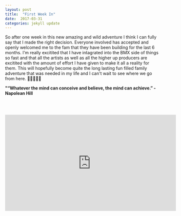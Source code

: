 ```yaml
---
layout: post
title:  "First Week In"
date:  2017-03-31
categories: jekyll update
---
```

So after one week in this new amazing and wild adventure I think I can fully say that I made the right decision. Everyone involved has accepted and openly welcomed me to the fam that they have been building for the last 6 months. I'm really excitited that I have intagrated into the BMX side of things so fast and that all the artists as well as all the higher up producers are excitited with the amount of effort I have given to make it all a reality for them. This will hopefully become quite the long lasting fun filled family adventure that was needed in my life and I can't wait to see where we go from here. 🎪🐒🎪🐒🎪

<div class="quote"><b>"“Whatever the mind can conceive and believe, the mind can achieve.” - Napolean Hill</b>

<br><br><div class="instagram-link"><iframe src="https://www.facebook.com/plugins/video.php?href=https%3A%2F%2Fwww.facebook.com%2FCirqueduSoleil%2Fvideos%2F10156052089822501%2F&show_text=0&width=560" width="560" height="315" style="border:none;overflow:hidden" scrolling="no" frameborder="0" allowTransparency="true" allowFullScreen="true"></iframe>
